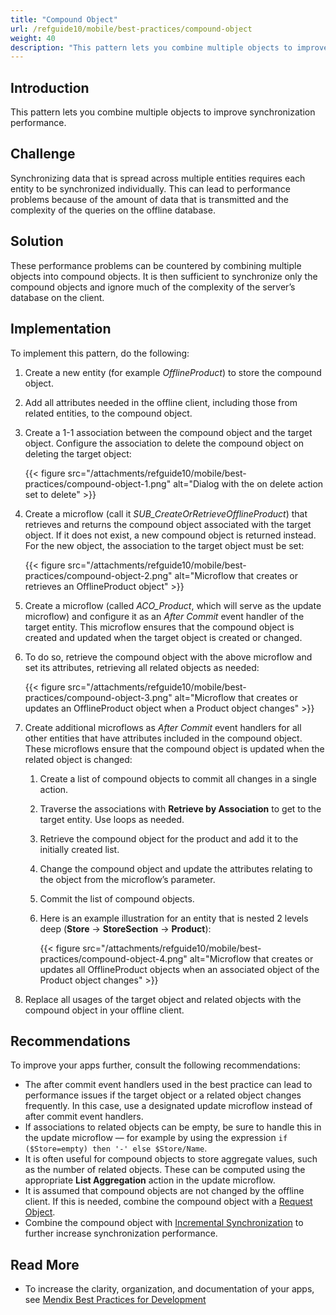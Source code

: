 ```yaml
---
title: "Compound Object"
url: /refguide10/mobile/best-practices/compound-object
weight: 40
description: "This pattern lets you combine multiple objects to improve synchronization performance."
---
```


## Introduction

This pattern lets you combine multiple objects to improve synchronization performance.

## Challenge

Synchronizing data that is spread across multiple entities requires each entity to be synchronized individually. This can lead to performance problems because of the amount of data that is transmitted and the complexity of the queries on the offline database.

## Solution

These performance problems can be countered by combining multiple objects into compound objects. It is then sufficient to synchronize only the compound objects and ignore much of the complexity of the server’s database on the client.

## Implementation

To implement this pattern, do the following:

1. Create a new entity (for example *OfflineProduct*) to store the compound object.
1. Add all attributes needed in the offline client, including those from related entities, to the compound object.
1. Create a 1-1 association between the compound object and the target object. Configure the association to delete the compound object on deleting the target object:

    {{< figure src="/attachments/refguide10/mobile/best-practices/compound-object-1.png" alt="Dialog with the on delete action set to delete" >}}

1. Create a microflow (call it *SUB_CreateOrRetrieveOfflineProduct*) that retrieves and returns the compound object associated with the target object. If it does not exist, a new compound object is returned instead. For the new object, the association to the target object must be set:

    {{< figure src="/attachments/refguide10/mobile/best-practices/compound-object-2.png" alt="Microflow that creates or retrieves an OfflineProduct object" >}}

1. Create a microflow (called *ACO_Product*, which will serve as the update microflow) and configure it as an *After Commit* event handler of the target entity. This microflow ensures that the compound object is created and updated when the target object is created or changed.
1. To do so, retrieve the compound object with the above microflow and set its attributes, retrieving all related objects as needed:

    {{< figure src="/attachments/refguide10/mobile/best-practices/compound-object-3.png" alt="Microflow that creates or updates an OfflineProduct object when a Product object changes" >}}

1. Create additional microflows as *After Commit* event handlers for all other entities that have attributes included in the compound object. These microflows ensure that the compound object is updated when the related object is changed:
    1. Create a list of compound objects to commit all changes in a single action.
    1. Traverse the associations with **Retrieve by Association** to get to the target entity. Use loops as needed.
    1. Retrieve the compound object for the product and add it to the initially created list.
    1. Change the compound object and update the attributes relating to the object from the microflow’s parameter.
    1. Commit the list of compound objects.
    1. Here is an example illustration for an entity that is nested 2 levels deep (**Store** → **StoreSection** → **Product**):

        {{< figure src="/attachments/refguide10/mobile/best-practices/compound-object-4.png" alt="Microflow that creates or updates all OfflineProduct objects when an associated object of the Product object changes" >}}

1. Replace all usages of the target object and related objects with the compound object in your offline client.

## Recommendations

To improve your apps further, consult the following recommendations:

* The after commit event handlers used in the best practice can lead to performance issues if the target object or a related object changes frequently. In this case, use a designated update microflow instead of after commit event handlers.
* If associations to related objects can be empty, be sure to handle this in the update microflow — for example by using the expression `if ($Store=empty) then '-' else $Store/Name`.
* It is often useful for compound objects to store aggregate values, such as the number of related objects. These can be computed using the appropriate **List Aggregation** action in the update microflow.
* It is assumed that compound objects are not changed by the offline client. If this is needed, combine the compound object with a [Request Object](/refguide10/mobile/best-practices/request-object/).
* Combine the compound object with [Incremental Synchronization](/refguide10/mobile/best-practices/incremental-synchronization/) to further increase synchronization performance.

## Read More

* To increase the clarity, organization, and documentation of your apps, see [Mendix Best Practices for Development](/refguide10/dev-best-practices/)
